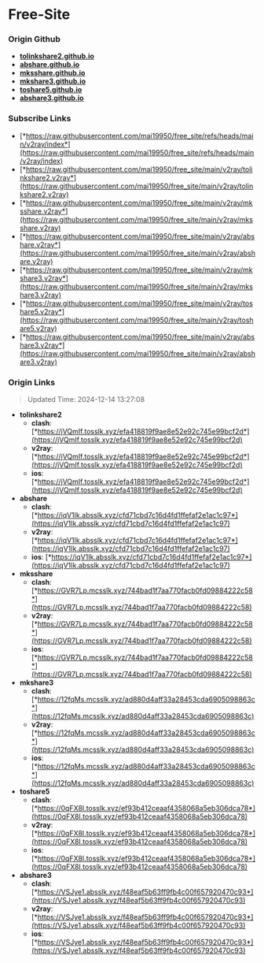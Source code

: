 # Free-Site

### Origin Github

- [**tolinkshare2.github.io**](https://github.com/tolinkshare2/tolinkshare2.github.io)
- [**abshare.github.io**](https://github.com/abshare/abshare.github.io)
- [**mksshare.github.io**](https://github.com/mksshare/mksshare.github.io)
- [**mkshare3.github.io**](https://github.com/mkshare3/mkshare3.github.io)
- [**toshare5.github.io**](https://github.com/toshare5/toshare5.github.io)
- [**abshare3.github.io**](https://github.com/abshare3/abshare3.github.io)

### Subscribe Links

- [*https://raw.githubusercontent.com/mai19950/free_site/refs/heads/main/v2ray/index*](https://raw.githubusercontent.com/mai19950/free_site/refs/heads/main/v2ray/index)
- [*https://raw.githubusercontent.com/mai19950/free_site/main/v2ray/tolinkshare2.v2ray*](https://raw.githubusercontent.com/mai19950/free_site/main/v2ray/tolinkshare2.v2ray)
- [*https://raw.githubusercontent.com/mai19950/free_site/main/v2ray/mksshare.v2ray*](https://raw.githubusercontent.com/mai19950/free_site/main/v2ray/mksshare.v2ray)
- [*https://raw.githubusercontent.com/mai19950/free_site/main/v2ray/abshare.v2ray*](https://raw.githubusercontent.com/mai19950/free_site/main/v2ray/abshare.v2ray)
- [*https://raw.githubusercontent.com/mai19950/free_site/main/v2ray/mkshare3.v2ray*](https://raw.githubusercontent.com/mai19950/free_site/main/v2ray/mkshare3.v2ray)
- [*https://raw.githubusercontent.com/mai19950/free_site/main/v2ray/toshare5.v2ray*](https://raw.githubusercontent.com/mai19950/free_site/main/v2ray/toshare5.v2ray)
- [*https://raw.githubusercontent.com/mai19950/free_site/main/v2ray/abshare3.v2ray*](https://raw.githubusercontent.com/mai19950/free_site/main/v2ray/abshare3.v2ray)

### Origin Links

> Updated Time: 2024-12-14 13:27:08

- **tolinkshare2**
  - **clash**: [*https://jVQmIf.tosslk.xyz/efa418819f9ae8e52e92c745e99bcf2d*](https://jVQmIf.tosslk.xyz/efa418819f9ae8e52e92c745e99bcf2d)
  - **v2ray**: [*https://jVQmIf.tosslk.xyz/efa418819f9ae8e52e92c745e99bcf2d*](https://jVQmIf.tosslk.xyz/efa418819f9ae8e52e92c745e99bcf2d)
  - **ios**: [*https://jVQmIf.tosslk.xyz/efa418819f9ae8e52e92c745e99bcf2d*](https://jVQmIf.tosslk.xyz/efa418819f9ae8e52e92c745e99bcf2d)
- **abshare**
  - **clash**: [*https://iqV1Ik.absslk.xyz/cfd71cbd7c16d4fd1ffefaf2e1ac1c97*](https://iqV1Ik.absslk.xyz/cfd71cbd7c16d4fd1ffefaf2e1ac1c97)
  - **v2ray**: [*https://iqV1Ik.absslk.xyz/cfd71cbd7c16d4fd1ffefaf2e1ac1c97*](https://iqV1Ik.absslk.xyz/cfd71cbd7c16d4fd1ffefaf2e1ac1c97)
  - **ios**: [*https://iqV1Ik.absslk.xyz/cfd71cbd7c16d4fd1ffefaf2e1ac1c97*](https://iqV1Ik.absslk.xyz/cfd71cbd7c16d4fd1ffefaf2e1ac1c97)
- **mksshare**
  - **clash**: [*https://GVR7Lp.mcsslk.xyz/744bad1f7aa770facb0fd09884222c58*](https://GVR7Lp.mcsslk.xyz/744bad1f7aa770facb0fd09884222c58)
  - **v2ray**: [*https://GVR7Lp.mcsslk.xyz/744bad1f7aa770facb0fd09884222c58*](https://GVR7Lp.mcsslk.xyz/744bad1f7aa770facb0fd09884222c58)
  - **ios**: [*https://GVR7Lp.mcsslk.xyz/744bad1f7aa770facb0fd09884222c58*](https://GVR7Lp.mcsslk.xyz/744bad1f7aa770facb0fd09884222c58)
- **mkshare3**
  - **clash**: [*https://12fqMs.mcsslk.xyz/ad880d4aff33a28453cda6905098863c*](https://12fqMs.mcsslk.xyz/ad880d4aff33a28453cda6905098863c)
  - **v2ray**: [*https://12fqMs.mcsslk.xyz/ad880d4aff33a28453cda6905098863c*](https://12fqMs.mcsslk.xyz/ad880d4aff33a28453cda6905098863c)
  - **ios**: [*https://12fqMs.mcsslk.xyz/ad880d4aff33a28453cda6905098863c*](https://12fqMs.mcsslk.xyz/ad880d4aff33a28453cda6905098863c)
- **toshare5**
  - **clash**: [*https://0qFX8I.tosslk.xyz/ef93b412ceaaf4358068a5eb306dca78*](https://0qFX8I.tosslk.xyz/ef93b412ceaaf4358068a5eb306dca78)
  - **v2ray**: [*https://0qFX8I.tosslk.xyz/ef93b412ceaaf4358068a5eb306dca78*](https://0qFX8I.tosslk.xyz/ef93b412ceaaf4358068a5eb306dca78)
  - **ios**: [*https://0qFX8I.tosslk.xyz/ef93b412ceaaf4358068a5eb306dca78*](https://0qFX8I.tosslk.xyz/ef93b412ceaaf4358068a5eb306dca78)
- **abshare3**
  - **clash**: [*https://VSJye1.absslk.xyz/f48eaf5b63ff9fb4c00f657920470c93*](https://VSJye1.absslk.xyz/f48eaf5b63ff9fb4c00f657920470c93)
  - **v2ray**: [*https://VSJye1.absslk.xyz/f48eaf5b63ff9fb4c00f657920470c93*](https://VSJye1.absslk.xyz/f48eaf5b63ff9fb4c00f657920470c93)
  - **ios**: [*https://VSJye1.absslk.xyz/f48eaf5b63ff9fb4c00f657920470c93*](https://VSJye1.absslk.xyz/f48eaf5b63ff9fb4c00f657920470c93)
